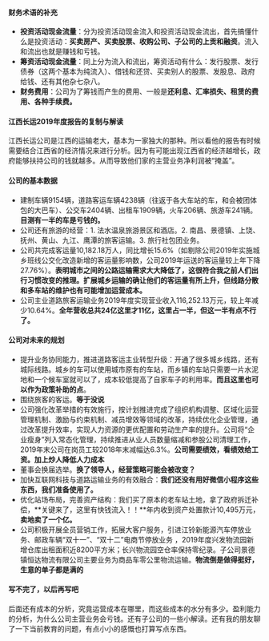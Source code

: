#### 财务术语的补充
- **投资活动现金流量**：分为投资活动现金流入和投资活动现金流出，首先搞懂什么是投资活动：**买卖房产、买卖股票、收购公司、子公司的上贡和融资**。流入和流出也就是赚钱和亏钱。
- **筹资活动现金流量**：同上分为流入和流出，筹资活动有什么：发行股票、发行债券（这两个基本为纯流入）、借钱和还贷、买卖别人的股票、发股息、政府给钱、还有其他杂七杂八。
- **财务费用**：公司为了筹钱而产生的费用、一般是**还利息、汇率损失、租赁的费用、各种手续费。**

#### 江西长运2019年度报告的复制与解读
江西长运公司是江西的运输老大，基本为一家独大的那种。所以看他的报告有时候需要结合江西省的经济情况来进行分析。因为有可能出现江西省的经济越增长，政府能够扶持公司的钱就越多。从而导致他们家的主营业务净利润被“掩盖”。

#### 公司的基本数据 
- 建制车辆9154辆，道路客运车辆4238辆（往返于各大车站的车，和会被团体包的大巴车）、公交车2404辆、出租车1909辆，火车206辆、旅游车241辆。**目测有一半的车是亏钱的。**
- 公司还有旅游的经营：1. 法水温泉旅游景区和酒店。2. 南昌、景德镇、上饶、抚州、黄山、九江、鹰潭的旅客运输。3. 旅行社包团业务。
- 公司共完成客运量10,182.18万人，同比增长15.6%（如剔除公司2019年实施城乡班线公交化改造新增的客运量影响数，公司2019年运送的客运量较上年下降27.76%）。**表明城市之间的公路运输需求大大降低了，这很符合我之前人们出行习惯改变的推理。扩展城乡运输的确让他们的客运量有所上升，但线路分散和多车站的维护也有可能增加运营成本。**
- 公司主业道路旅客运输业务2019年度实现营业收入116,252.13万元，较上年减少10.64%。**全年营收总共24亿这里才11亿，这里占一半，但这一半有点不行了。**

#### 公司对未来的规划
- 提升业务协同能力，推进道路客运主业转型升级：开通了很多城乡线路，还有城际线路。城乡的车可以使用城市原有的车站，而乡镇的车站只需要一片水泥地和一个候车室就可以了，成本较低提高了自家车子的利用率。**而且这里也可以作为政策补助的点**。
- 围绕旅客的客运。**等于没说**
- 公司强化改革举措的有效施行，按计划推进完成了组织机构调整、区域化运营管理机制、激励与约束机制、减员增效等领域的改革，持续优化企业管理，通过改革提升效率，实现人力资源的更优配置和劳动生产率的提升。公司将“企业瘦身”列入常态化管理，持续推进从业人员数量缩减和参股公司清理工作，2019年末公司在岗员工较2018年末减幅达6.3%。**公司需要绩效，看绩效给工资。加上炒人降低人力成本**
- 董事会换届选举。**换了领导人，经营策略可能会被改变？**
- 加快互联网科技与道路运输业务的有效融合：**我们还没有用好微信小程序这些东西，我们准备使用了。**
- 优化站场布局，完善资产结构：我们买了原本的老车站土地，拿了政府拆迁补偿，**关键来了，这里有快钱流入！！**年内收到资产处置款计10,495万元，**卖地卖了一个亿。**
- 公司积极开展全员营销工作，拓展大客户服务，引进江铃新能源汽车停放业务、邮政车辆“双十一”、“双十二”电商节停放业务 ，2019年度兴发物流园新增仓库出租面积近8200平方米；长兴物流园空仓率保持零纪录。子公司景德镇恒达物流有限公司主要业务为商品车零公里物流运输。**物流倒是做得挺好，生意的单子都是满的**

#### 写不完了，以后再写吧
后面还有成本的分析，究竟运营成本在哪里，而这些成本的水分有多少。盈利能力的分析，为什么公司主营业务会亏钱。还有子公司的一些小解读。还有我的朋友聊了一下当前教育的问题，有点小小的感慨也打算写点东西。
